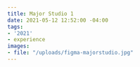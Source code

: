 ```yaml
---
title: Major Studio 1
date: 2021-05-12 12:52:00 -04:00
tags:
- '2021'
- experience
images:
- file: "/uploads/figma-majorstudio.jpg"
---
```


